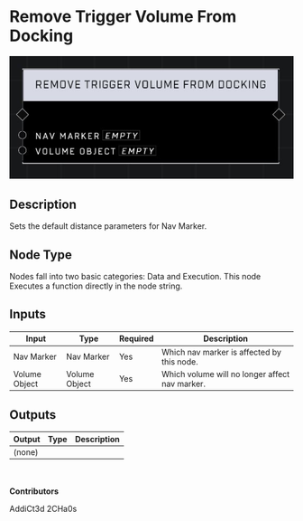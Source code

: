 # Remove Trigger Volume From Docking
![](../../../.gitbook/assets/remove-trigger-volume-from-docking.JPG)
## Description
Sets the default distance parameters for Nav Marker.

## Node Type
Nodes fall into two basic categories: Data and Execution. This node Executes a function directly in the node string.

## Inputs
| Input | Type | Required | Description |
|------------------|------------------|----------|--------------------------------------------------------------|
| Nav Marker | Nav Marker | Yes | Which nav marker is affected by this node. |
| Volume Object | Volume Object | Yes | Which volume will no longer affect nav marker. |

## Outputs
| Output | Type | Description |
|------------------|------------------|--------------------------------------------------------------|
| (none) | | |

\
\
**Contributors**

AddiCt3d 2CHa0s